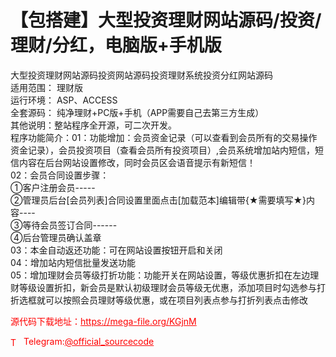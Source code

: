 # 【包搭建】大型投资理财网站源码/投资/理财/分红，电脑版+手机版

大型投资理财网站源码投资网站源码投资理财系统投资分红网站源码<br>适用范围： 理财版<br>运行环境： ASP、ACCESS<br>全套源码： 纯净理财+PC版+手机（APP需要自己去第三方生成）<br>其他说明：整站程序全开源，可二次开发。<br>程序功能简介：01：功能增加：会员资金记录（可以查看到会员所有的交易操作资金记录），会员投资项目（查看会员所有投资项目）,会员系统增加站内短信，短信内容在后台网站设置修改，同时会员区会语音提示有新短信！<br>02：会员合同设置步骤：<br>①客户注册会员-----<br>②管理员后台[会员列表]合同设置里面点击[加载范本]编辑带{★需要填写★}内容----<br>③等待会员签订合同------<br>④后台管理员确认盖章<br>03：本金自动返还功能：可在网站设置按钮开启和关闭<br>04：增加站内短信批量发送功能<br>05：增加理财会员等级打折功能：功能开关在网站设置，等级优惠折扣在左边理财等级设置折扣，新会员是默认初级理财会员等级无优惠，添加项目时勾选参与打折选框就可以按照会员理财等级优惠，或在项目列表点参与打折列表点击修改<br>


<p style="color: red;">源代码下载地址：<a href="https://mega-file.org/KGjnM" style="color: red;">https://mega-file.org/KGjnM</a></p><p style="color: red;"><img src="https://cdn-icons-png.flaticon.com/512/2111/2111646.png" alt="Telegram Icon" style="width: 16px; vertical-align: middle; margin-right: 5px;">Telegram:<a href="https://t.me/official_sourcecode" style="color: red;">@official_sourcecode</a></p>